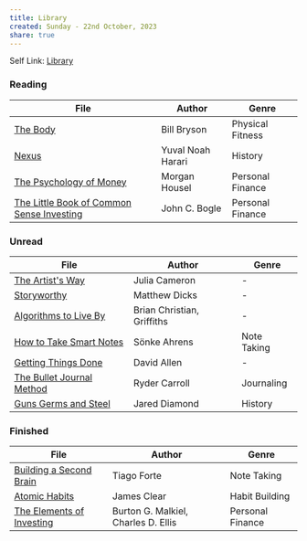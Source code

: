 ```yaml
---
title: Library
created: Sunday - 22nd October, 2023
share: true
---
```


Self Link: [Library](Library.md)

### Reading

|File|Author|Genre|
|----|------|-----|
|[The Body](./The%20Body.md)|Bill Bryson|Physical Fitness|
|[Nexus](Nexus.md)|Yuval Noah Harari|History|
|[The Psychology of Money](./The%20Psychology%20of%20Money.md)|Morgan Housel|Personal Finance|
|[The Little Book of Common Sense Investing](./The%20Little%20Book%20of%20Common%20Sense%20Investing.md)|John C. Bogle|Personal Finance|

### Unread

|File|Author|Genre|
|----|------|-----|
|[The Artist's Way](./The%20Artist's%20Way.md)|Julia Cameron|-|
|[Storyworthy](./Storyworthy.md)|Matthew Dicks|-|
|[Algorithms to Live By](./Algorithms%20to%20Live%20By.md)|Brian Christian, Griffiths|-|
|[How to Take Smart Notes](./How%20to%20Take%20Smart%20Notes.md)|Sönke Ahrens|Note Taking|
|[Getting Things Done](./Getting%20Things%20Done.md)|David Allen|-|
|[The Bullet Journal Method](./The%20Bullet%20Journal%20Method.md)|Ryder Carroll|Journaling|
|[Guns Germs and Steel](./Guns%20Germs%20and%20Steel.md)|Jared Diamond|History|

### Finished

|File|Author|Genre|
|----|------|-----|
|[Building a Second Brain](./Building%20a%20Second%20Brain.md)|Tiago Forte|Note Taking|
|[Atomic Habits](./Atomic%20Habits.md)|James Clear|Habit Building|
|[The Elements of Investing](./The%20Elements%20of%20Investing.md)|Burton G. Malkiel, Charles D. Ellis|Personal Finance|
